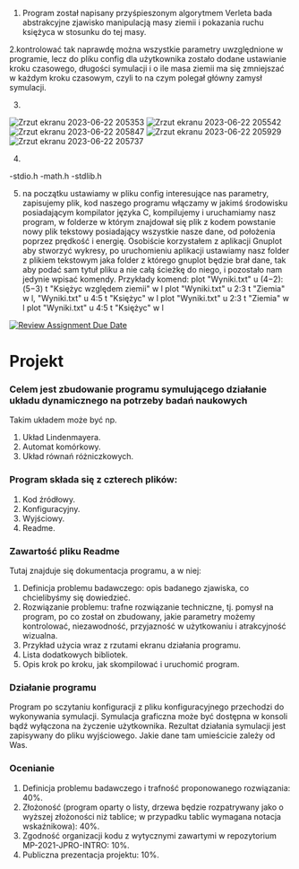 1. Program został napisany przyśpieszonym algorytmem Verleta bada abstrakcyjne zjawisko manipulacją masy ziemii i pokazania ruchu księżyca w stosunku do tej masy.

   
2.kontrolować tak naprawdę można wszystkie parametry uwzględnione w programie, lecz do pliku config dla użytkownika zostało dodane ustawianie kroku czasowego, długości symulacji i o ile masa ziemii ma się zmniejszać w każdym kroku czasowym, czyli to na czym polegał główny zamysł symulacji.



3.
![Zrzut ekranu 2023-06-22 205353](https://github.com/IS-UMK/project-JonaszPocwiardowski/assets/118118608/9196d3b8-a0f7-4fef-983e-8ecf9f2440ff)
![Zrzut ekranu 2023-06-22 205542](https://github.com/IS-UMK/project-JonaszPocwiardowski/assets/118118608/40292140-8186-4e3c-8f8a-1b3cef796147)
![Zrzut ekranu 2023-06-22 205847](https://github.com/IS-UMK/project-JonaszPocwiardowski/assets/118118608/b28ac345-7187-4de2-9d31-148fbeb9f6f3)
![Zrzut ekranu 2023-06-22 205929](https://github.com/IS-UMK/project-JonaszPocwiardowski/assets/118118608/1317a030-f118-4278-b751-ee9017f9fa40)
![Zrzut ekranu 2023-06-22 205737](https://github.com/IS-UMK/project-JonaszPocwiardowski/assets/118118608/9b73daaa-6e66-4c6a-9ab7-c1462c5b8192)


4.
-stdio.h
-math.h
-stdlib.h



5. na początku ustawiamy w pliku config interesujące nas parametry, zapisujemy plik, kod naszego programu włączamy w jakimś środowisku posiadającym kompilator języka C, kompilujemy i uruchamiamy nasz program, w folderze w którym znajdował się plik z kodem powstanie nowy plik tekstowy posiadający wszystkie nasze dane, od położenia poprzez prędkość i energię.
Osobiście korzystałem z aplikacji Gnuplot aby stworzyć wykresy, po uruchomieniu aplikacji ustawiamy nasz folder z plikiem tekstowym jaka folder z którego gnuplot będzie brał dane, tak aby podać sam tytuł pliku a nie całą ścieżkę do niego, i pozostało nam jedynie wpisać komendy.
Przykłady komend:
plot "Wyniki.txt" u ($4-$2):($5-$3) t "Księżyc względem ziemii" w l
plot "Wyniki.txt" u 2:3 t "Ziemia" w l, "Wyniki.txt" u 4:5 t "Księżyc" w l
plot "Wyniki.txt" u 2:3 t "Ziemia" w l
plot "Wyniki.txt" u 4:5 t "Księżyc" w l





























[![Review Assignment Due Date](https://classroom.github.com/assets/deadline-readme-button-24ddc0f5d75046c5622901739e7c5dd533143b0c8e959d652212380cedb1ea36.svg)](https://classroom.github.com/a/6duO5yRa)
# Projekt
### Celem jest zbudowanie programu symulującego działanie układu dynamicznego na potrzeby badań naukowych 
Takim układem może być np.
1. Układ Lindenmayera.
2. Automat komórkowy.
3. Układ równań różniczkowych.

### Program składa się z czterech plików: 
1. Kod źródłowy.
2. Konfiguracyjny.
3. Wyjściowy.
4. Readme.

### Zawartość pliku Readme
Tutaj znajduje się dokumentacja programu, a w niej:
1. Definicja problemu badawczego: opis badanego zjawiska, co chcielibyśmy się
   dowiedzieć.
2. Rozwiązanie problemu: trafne rozwiązanie techniczne, tj. pomysł na program,
  po co został on zbudowany, jakie parametry możemy kontrolować, niezawodność,
  przyjazność w użytkowaniu i atrakcyjność wizualna.
3. Przykład użycia wraz z rzutami ekranu działania programu.
4. Lista dodatkowych bibliotek.
5. Opis krok po kroku, jak skompilować i uruchomić program.

### Działanie programu
Program po sczytaniu konfiguracji z pliku konfiguracyjnego przechodzi do
wykonywania symulacji. Symulacja graficzna może być dostępna w konsoli bądź
wyłączona na życzenie użytkownika. Rezultat działania symulacji jest zapisywany
do pliku wyjściowego. Jakie dane tam umieścicie zależy od Was. 

### Ocenianie
1. Definicja problemu badawczego i trafność proponowanego rozwiązania: 40%.
2. Złożoność (program oparty o listy, drzewa będzie rozpatrywany jako o wyższej
   złożoności niż tablice; w przypadku tablic wymagana notacja wskaźnikowa): 40%.
3. Zgodność organizacji kodu z wytycznymi zawartymi w repozytorium
   MP-2021-JPRO-INTRO: 10%.
4. Publiczna prezentacja projektu: 10%.


